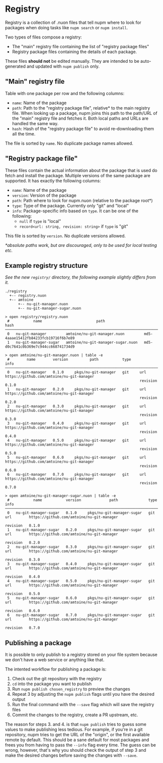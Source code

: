 # Registry

Registry is a collection of .nuon files that tell nupm where to look for packages when doing tasks like `nupm search` or `nupm install`.

Two types of files compose a registry:
* The "main" registry file containing the list of "registry package files"
* Registry package files containing the details of each package.

These files **should not** be edited manually. They are intended to be auto-generated and updated with `nupm publish` only.

## "Main" registry file

Table with one package per row and the following columns:
* `name`: Name of the package
* `path`: Path to the "registry package file", relative* to the main registry file. When looking up a package, nupm joins this path to the path/URL of the "main" registry file and fetches it. Both local paths and URLs are handled the same way.
* `hash`: Hash of the "registry package file" to avoid re-downloading them all the time.

The file is sorted by `name`. No duplicate package names allowed.

## "Registry package file"

These files contain the actual information about the package that is used do fetch and install the package. Multiple versions of the same package are supported. It has exactly the following columns:
* `name`: Name of the package
* `version`: Version of the package
* `path`: Path where to look for nupm.nuon (relative to the package root*)
* `type`: Type of the package. Currently only "git" and "local"
* `info`: Package-specific info based on `type`. It can be one of the following:
  * `null` if `type` is "local"
  * `record<url: string, revision: string>` if `type` is "git"

This file is sorted by `version`. No duplicate versions allowed.

_*absolute paths work, but are discouraged, only to be used for local testing etc._

## Example registry structure

_See the new `registry/` directory, the following example slightly differs from it._

```
./registry
  +-- registry.nuon
  +-- amtoine
      +-- nu-git-manager.nuon
      +-- nu-git-manager-sugar.nuon
```

```nushell
> open registry/registry.nuon
 #           name                         path                     hash
───────────────────────────────────────────────────────────────────────────
 0   nu-git-manager         amtoine/nu-git-manager.nuon         md5-4aaae15412fb84233fcb19716f6b7e89
 1   nu-git-manager-sugar   amtoine/nu-git-manager-sugar.nuon   md5-d0c7641c0b369e7c944cc668741734d9

> open amtoine/nu-git-manager.nuon | table -e
 #        name        version          path           type                            info
────────────────────────────────────────────────────────────────────────────────────────────────────────────────────
 0   nu-git-manager   0.1.0     pkgs/nu-git-manager   git     url        https://github.com/amtoine/nu-git-manager
                                                              revision   0.1.0
 1   nu-git-manager   0.2.0     pkgs/nu-git-manager   git     url        https://github.com/amtoine/nu-git-manager
                                                              revision   0.2.0
 2   nu-git-manager   0.3.0     pkgs/nu-git-manager   git     url        https://github.com/amtoine/nu-git-manager
                                                              revision   0.3.0
 3   nu-git-manager   0.4.0     pkgs/nu-git-manager   git     url        https://github.com/amtoine/nu-git-manager
                                                              revision   0.4.0
 4   nu-git-manager   0.5.0     pkgs/nu-git-manager   git     url        https://github.com/amtoine/nu-git-manager
                                                              revision   0.5.0
 5   nu-git-manager   0.6.0     pkgs/nu-git-manager   git     url        https://github.com/amtoine/nu-git-manager
                                                              revision   0.6.0
 6   nu-git-manager   0.7.0     pkgs/nu-git-manager   git     url        https://github.com/amtoine/nu-git-manager
                                                              revision   0.7.0

> open amtoine/nu-git-manager-sugar.nuon | table -e
 #           name           version             path              type                            info
────────────────────────────────────────────────────────────────────────────────────────────────────────────────────────────────
 0   nu-git-manager-sugar   0.1.0     pkgs/nu-git-manager-sugar   git     url        https://github.com/amtoine/nu-git-manager
                                                                          revision   0.1.0
 1   nu-git-manager-sugar   0.2.0     pkgs/nu-git-manager-sugar   git     url        https://github.com/amtoine/nu-git-manager
                                                                          revision   0.2.0
 2   nu-git-manager-sugar   0.3.0     pkgs/nu-git-manager-sugar   git     url        https://github.com/amtoine/nu-git-manager
                                                                          revision   0.3.0
 3   nu-git-manager-sugar   0.4.0     pkgs/nu-git-manager-sugar   git     url        https://github.com/amtoine/nu-git-manager
                                                                          revision   0.4.0
 4   nu-git-manager-sugar   0.5.0     pkgs/nu-git-manager-sugar   git     url        https://github.com/amtoine/nu-git-manager
                                                                          revision   0.5.0
 5   nu-git-manager-sugar   0.6.0     pkgs/nu-git-manager-sugar   git     url        https://github.com/amtoine/nu-git-manager
                                                                          revision   0.6.0
 6   nu-git-manager-sugar   0.7.0     pkgs/nu-git-manager-sugar   git     url        https://github.com/amtoine/nu-git-manager
                                                                          revision   0.7.0
```

## Publishing a package

It is possible to only publish to a registry stored on your file system because we don't have a web service or anything like that.

The intented workflow for publishing a package is:
1. Check out the git repository with the registry
2. `cd` into the package you want to publish
3. Run `nupm publish chosen_registry` to preview the changes
4. Repeat 3 by adjusting the `nupm publish` flags until you have the desired output
5. Run the final command with the `--save` flag which will save the registry files
6. Commit the changes to the registry, create a PR upstream, etc.

The reason for steps 3. and 4. is that `nupm publish` tries to guess some values to make publishing less tedious. For example, if you're in a git repository, nupm tries to get the URL of the "origin", or the first available remote by default. This should be a sane default for most packages and frees you from having to pass the `--info` flag every time. The guess can be wrong, however, that's why you should check the output of step 3 and make the desired changes before saving the changes with `--save`.
